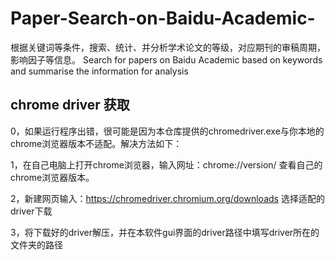 # Paper-Search-on-Baidu-Academic-
根据关键词等条件，搜索、统计、并分析学术论文的等级，对应期刊的审稿周期，影响因子等信息。
Search for papers on Baidu Academic based on keywords and summarise the information for analysis




## chrome driver 获取
0，如果运行程序出错，很可能是因为本仓库提供的chromedriver.exe与你本地的chrome浏览器版本不适配。解决方法如下：

1，在自己电脑上打开chrome浏览器，输入网址：chrome://version/ 查看自己的chrome浏览器版本。

2，新建网页输入：https://chromedriver.chromium.org/downloads 选择适配的driver下载

3，将下载好的driver解压，并在本软件gui界面的driver路径中填写driver所在的文件夹的路径
